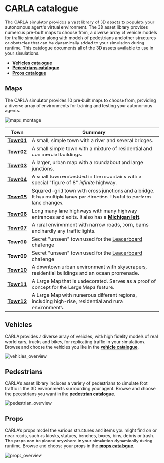 # CARLA catalogue

The CARLA simulator provides a vast library of 3D assets to populate your autonomous agent's virtual environment. The 3D asset library provides numerous pre-built maps to choose from, a diverse array of vehicle models for traffic simulation along with models of pedestrians and other structures or obstacles that can be dynamically added to your simulation during runtime. This catalogue documents all of the 3D assets available to use in your simulations. 

* [__Vehicles catalogue__](catalogue_vehicles.md)
* [__Pedestrians catalogue__](catalogue_pedestrians.md)
* [__Props catalogue__](catalogue_props.md)

## Maps

The CARLA simulator provides 10 pre-built maps to choose from, providing a diverse array of environments for training and testing your autonomous agents. 

![maps_montage](../img/catalogue/maps/maps_montage.webp)

| Town       | Summary |
| -----------| ------  |
| [__Town01__](map_town01.md)  | A small, simple town with a river and several bridges.|
| [__Town02__](map_town02.md) | A small simple town with a mixture of residential and commercial buildings.|
| [__Town03__](map_town03.md) | A larger, urban map with a roundabout and large junctions.|
| [__Town04__](map_town04.md) | A small town embedded in the mountains with a special "figure of 8" *infinite* highway.|
| [__Town05__](map_town05.md) | Squared-grid town with cross junctions and a bridge. It has multiple lanes per direction. Useful to perform lane changes.  |
| [__Town06__](map_town06.md) | Long many lane highways with many highway entrances and exits. It also has a [**Michigan left**](<https://en.wikipedia.org/wiki/Michigan_left>). |
| [__Town07__](map_town07.md) | A rural environment with narrow roads, corn, barns and hardly any traffic lights. |
| **Town08** | Secret "unseen" town used for the [Leaderboard](https://leaderboard.carla.org/) challenge |
| **Town09** | Secret "unseen" town used for the [Leaderboard](https://leaderboard.carla.org/) challenge |
| [__Town10__](map_town10.md) | A downtown urban environment with skyscrapers, residential buildings and an ocean promenade.|
| [__Town11__](map_town11.md) | A Large Map that is undecorated. Serves as a proof of concept for the Large Maps feature. |
| [__Town12__](map_town12.md) | A Large Map with numerous different regions, including high-rise, residential and rural environments.|

## Vehicles

CARLA provides a diverse array of vehicles, with high fidelity models of real world cars, trucks and bikes, for replicating traffic in your simulations. Browse and choose the vehicles you like in the [__vehicle catalogue__](catalogue_vehicles.md).

![vehicles_overview](../img/catalogue/vehicles/vehicle_montage.webp)

## Pedestrians

CARLA's asset library includes a variety of pedestrians to simulate foot traffic in the 3D environments surrounding your agent. Browse and choose the pedestrians you want in the [__pedestrian catalogue__](catalogue_pedestrians.md).

![pedestrian_overview](../img/catalogue/pedestrians/pedestrians_overview.webp)

## Props

CARLA's props model the various structures and items you might find on or near roads, such as kiosks, statues, benches, boxes, bins, debris or trash. The props can be placed anywhere in your simulation dynamically during runtime. Browse and choose your props in the [__props catalogue__](catalogue_props.md).

![props_overview](../img/catalogue/props/props_overview.webp)

